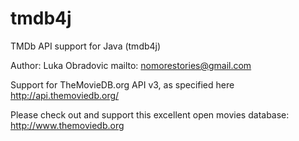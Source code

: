 tmdb4j
================

TMDb API support for Java (tmdb4j)

Author: Luka Obradovic
mailto: nomorestories@gmail.com

Support for TheMovieDB.org API v3, as specified here http://api.themoviedb.org/

Please check out and support this excellent open movies database:
http://www.themoviedb.org
